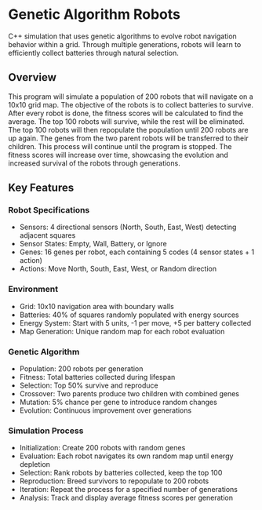 # Genetic Algorithm Robots
C++ simulation that uses genetic algorithms to evolve robot navigation behavior within a grid. Through multiple generations, robots will learn to efficiently collect batteries through natural selection.

## Overview
This program will simulate a population of 200 robots that will navigate on a 10x10 grid map. 
The objective of the robots is to collect batteries to survive. After every robot is done, the 
fitness scores will be calculated to find the average. The top 100 robots will survive, while the rest will be eliminated. 
The top 100 robots will then repopulate the population until 200 robots are up again. The genes from the two parent robots will 
be transferred to their children. This process will continue until the program is stopped. The fitness scores will increase over time, showcasing
the evolution and increased survival of the robots through generations.

## Key Features

### Robot Specifications
- Sensors: 4 directional sensors (North, South, East, West) detecting adjacent squares
- Sensor States: Empty, Wall, Battery, or Ignore
- Genes: 16 genes per robot, each containing 5 codes (4 sensor states + 1 action)
- Actions: Move North, South, East, West, or Random direction

### Environment
- Grid: 10x10 navigation area with boundary walls
- Batteries: 40% of squares randomly populated with energy sources
- Energy System: Start with 5 units, -1 per move, +5 per battery collected
- Map Generation: Unique random map for each robot evaluation

### Genetic Algorithm
- Population: 200 robots per generation
- Fitness: Total batteries collected during lifespan
- Selection: Top 50% survive and reproduce
- Crossover: Two parents produce two children with combined genes
- Mutation: 5% chance per gene to introduce random changes
- Evolution: Continuous improvement over generations

### Simulation Process
- Initialization: Create 200 robots with random genes
- Evaluation: Each robot navigates its own random map until energy depletion
- Selection: Rank robots by batteries collected, keep the top 100
- Reproduction: Breed survivors to repopulate to 200 robots
- Iteration: Repeat the process for a specified number of generations
- Analysis: Track and display average fitness scores per generation
